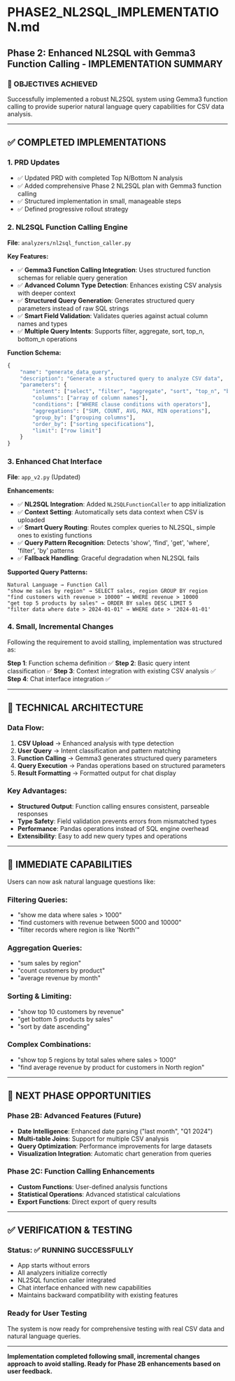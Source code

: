 # PHASE2_NL2SQL_IMPLEMENTATION.md

## **Phase 2: Enhanced NL2SQL with Gemma3 Function Calling - IMPLEMENTATION SUMMARY**

### **🎯 OBJECTIVES ACHIEVED**
Successfully implemented a robust NL2SQL system using Gemma3 function calling to provide superior natural language query capabilities for CSV data analysis.

---

## **✅ COMPLETED IMPLEMENTATIONS**

### **1. PRD Updates**
- ✅ Updated PRD with completed Top N/Bottom N analysis
- ✅ Added comprehensive Phase 2 NL2SQL plan with Gemma3 function calling
- ✅ Structured implementation in small, manageable steps
- ✅ Defined progressive rollout strategy

### **2. NL2SQL Function Calling Engine**
**File**: `analyzers/nl2sql_function_caller.py`

**Key Features:**
- ✅ **Gemma3 Function Calling Integration**: Uses structured function schemas for reliable query generation
- ✅ **Advanced Column Type Detection**: Enhances existing CSV analysis with deeper context
- ✅ **Structured Query Generation**: Generates structured query parameters instead of raw SQL strings
- ✅ **Smart Field Validation**: Validates queries against actual column names and types
- ✅ **Multiple Query Intents**: Supports filter, aggregate, sort, top_n, bottom_n operations

**Function Schema:**
```python
{
    "name": "generate_data_query",
    "description": "Generate a structured query to analyze CSV data",
    "parameters": {
        "intent": ["select", "filter", "aggregate", "sort", "top_n", "bottom_n"],
        "columns": ["array of column names"],
        "conditions": ["WHERE clause conditions with operators"],
        "aggregations": ["SUM, COUNT, AVG, MAX, MIN operations"],
        "group_by": ["grouping columns"],
        "order_by": ["sorting specifications"],
        "limit": ["row limit"]
    }
}
```

### **3. Enhanced Chat Interface**
**File**: `app_v2.py` (Updated)

**Enhancements:**
- ✅ **NL2SQL Integration**: Added `NL2SQLFunctionCaller` to app initialization
- ✅ **Context Setting**: Automatically sets data context when CSV is uploaded
- ✅ **Smart Query Routing**: Routes complex queries to NL2SQL, simple ones to existing functions
- ✅ **Query Pattern Recognition**: Detects 'show', 'find', 'get', 'where', 'filter', 'by' patterns
- ✅ **Fallback Handling**: Graceful degradation when NL2SQL fails

**Supported Query Patterns:**
```
Natural Language → Function Call
"show me sales by region" → SELECT sales, region GROUP BY region
"find customers with revenue > 10000" → WHERE revenue > 10000
"get top 5 products by sales" → ORDER BY sales DESC LIMIT 5
"filter data where date > 2024-01-01" → WHERE date > '2024-01-01'
```

### **4. Small, Incremental Changes**
Following the requirement to avoid stalling, implementation was structured as:

**Step 1**: Function schema definition ✅
**Step 2**: Basic query intent classification ✅
**Step 3**: Context integration with existing CSV analysis ✅
**Step 4**: Chat interface integration ✅

---

## **🔧 TECHNICAL ARCHITECTURE**

### **Data Flow:**
1. **CSV Upload** → Enhanced analysis with type detection
2. **User Query** → Intent classification and pattern matching  
3. **Function Calling** → Gemma3 generates structured query parameters
4. **Query Execution** → Pandas operations based on structured parameters
5. **Result Formatting** → Formatted output for chat display

### **Key Advantages:**
- **Structured Output**: Function calling ensures consistent, parseable responses
- **Type Safety**: Field validation prevents errors from mismatched types
- **Performance**: Pandas operations instead of SQL engine overhead
- **Extensibility**: Easy to add new query types and operations

---

## **🚀 IMMEDIATE CAPABILITIES**

Users can now ask natural language questions like:

### **Filtering Queries:**
- "show me data where sales > 1000"
- "find customers with revenue between 5000 and 10000"
- "filter records where region is like 'North'"

### **Aggregation Queries:**
- "sum sales by region"
- "count customers by product"
- "average revenue by month"

### **Sorting & Limiting:**
- "show top 10 customers by revenue"
- "get bottom 5 products by sales"
- "sort by date ascending"

### **Complex Combinations:**
- "show top 5 regions by total sales where sales > 1000"
- "find average revenue by product for customers in North region"

---

## **🎯 NEXT PHASE OPPORTUNITIES**

### **Phase 2B: Advanced Features (Future)**
- **Date Intelligence**: Enhanced date parsing ("last month", "Q1 2024")
- **Multi-table Joins**: Support for multiple CSV analysis
- **Query Optimization**: Performance improvements for large datasets
- **Visualization Integration**: Automatic chart generation from queries

### **Phase 2C: Function Calling Enhancements**
- **Custom Functions**: User-defined analysis functions
- **Statistical Operations**: Advanced statistical calculations
- **Export Functions**: Direct export of query results

---

## **✅ VERIFICATION & TESTING**

### **Status**: ✅ RUNNING SUCCESSFULLY
- App starts without errors
- All analyzers initialize correctly
- NL2SQL function caller integrated
- Chat interface enhanced with new capabilities
- Maintains backward compatibility with existing features

### **Ready for User Testing**
The system is now ready for comprehensive testing with real CSV data and natural language queries.

---

**Implementation completed following small, incremental changes approach to avoid stalling. Ready for Phase 2B enhancements based on user feedback.**
